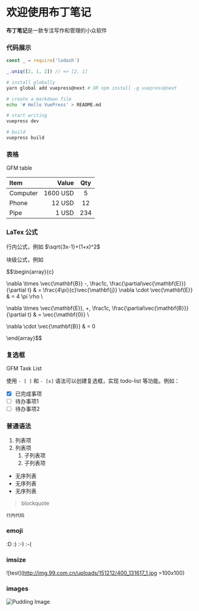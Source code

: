 # 欢迎使用布丁笔记

**布丁笔记**是一款专注写作和管理的小众软件

### 代码展示

```js
const _ = require('lodash')

_.uniq([2, 1, 2]) // => [2, 1]
```

```sh
# install globally
yarn global add vuepress@next # OR npm install -g vuepress@next

# create a markdown file
echo '# Hello VuePress' > README.md

# start writing
vuepress dev

# build
vuepress build
```

### 表格

GFM table

| Item      |    Value | Qty  |
| :-------- | --------:| :--: |
| Computer  | 1600 USD |  5   |
| Phone     |   12 USD |  12  |
| Pipe      |    1 USD | 234  |

### LaTex 公式

行内公式，例如 $\sqrt{3x-1}+(1+x)^2$

块级公式，例如

$$\begin{array}{c}

\nabla \times \vec{\mathbf{B}} -\, \frac1c\, \frac{\partial\vec{\mathbf{E}}}{\partial t} &
= \frac{4\pi}{c}\vec{\mathbf{j}}    \nabla \cdot \vec{\mathbf{E}} & = 4 \pi \rho \\

\nabla \times \vec{\mathbf{E}}\, +\, \frac1c\, \frac{\partial\vec{\mathbf{B}}}{\partial t} & = \vec{\mathbf{0}} \\

\nabla \cdot \vec{\mathbf{B}} & = 0

\end{array}$$

### 复选框

GFM Task List

使用 `- [ ]` 和 `- [x]` 语法可以创建复选框，实现 todo-list 等功能。例如：

- [x] 已完成事项
- [ ] 待办事项1
- [ ] 待办事项2

### 普通语法

1. 列表项
1. 列表项
   1. 子列表项
   1. 子列表项

- 无序列表
- 无序列表
- 无序列表

> blockquote

`行内代码`

### emoji

:D  :)  :-)  :-(

### imsize

![test](http://img.99.com.cn/uploads/151212/400_131617_1.jpg =100x100)

### images

![Pudding Image](http://img.99.com.cn/uploads/151212/400_131617_1.jpg)